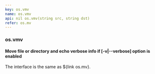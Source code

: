 ```yaml
---
key: os.vmv
name: os.vmv
api: nil os.vmv(string src, string dst)
refer: os.mv
---
```


### os.vmv

#### Move file or directory and echo verbose info if [-v|--verbose] option is enabled

The interface is the same as ${link os.mv}.
